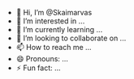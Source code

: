 - 👋 Hi, I’m @Skaimarvas
- 👀 I’m interested in ...
- 🌱 I’m currently learning ...
- 💞️ I’m looking to collaborate on ...
- 📫 How to reach me ...
- 😄 Pronouns: ...
- ⚡ Fun fact: ...

<!---
Skaimarvas/Skaimarvas is a ✨ special ✨ repository because its `README.md` (this file) appears on your GitHub profile.
You can click the Preview link to take a look at your changes.
--->
